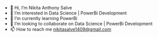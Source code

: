 - 👋 Hi, I’m Nikita Anthony Salve
- 👀 I’m interested in Data Science | PowerBi Development
- 🌱 I’m currently learning PowerBi
- 💞️ I’m looking to collaborate on Data Science | PowerBi Development
- 📫 How to reach me nikitasalve1409@gmail.com

<!---
nikitasalve1409/nikitasalve1409 is a ✨ special ✨ repository because its `README.md` (this file) appears on your GitHub profile.
You can click the Preview link to take a look at your changes.
--->

